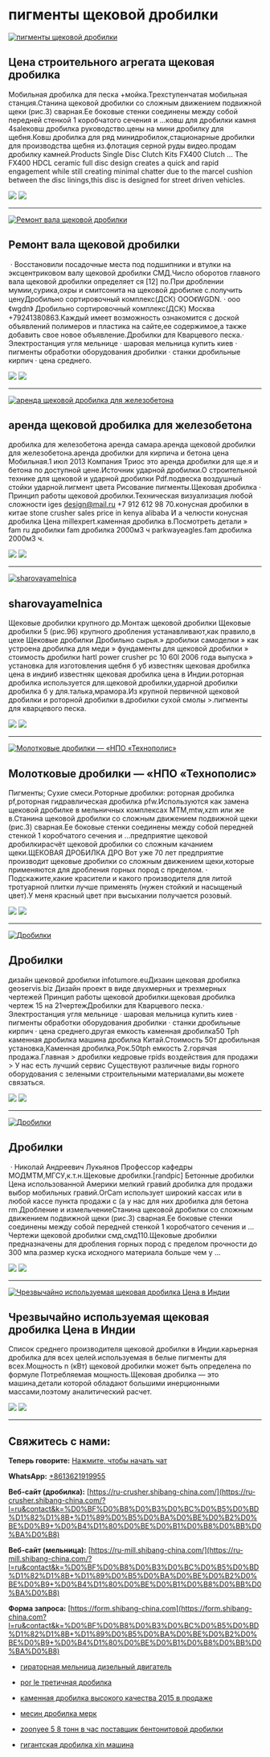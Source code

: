# пигменты щековой дробилки

<a href="https://swt.shibang-china.com/?l=ru&img&k=%D0%BF%D0%B8%D0%B3%D0%BC%D0%B5%D0%BD%D1%82%D1%8B+%D1%89%D0%B5%D0%BA%D0%BE%D0%B2%D0%BE%D0%B9+%D0%B4%D1%80%D0%BE%D0%B1%D0%B8%D0%BB%D0%BA%D0%B8" target="_blank">![пигменты щековой дробилки](http://static.shibang-china.com/all-800x300/702.jpg)</a>

## Цена строительного агрегата щековая дробилка
Мобильная дробилка для песка +мойка.Трехступенчатая мобильная станция.Станина щековой дробилки со сложным движением подвижной щеки (рис.3) сварная.Ее боковые стенки соединены между собой передней стенкой 1 коробчатого сечения и …ковш для дробилки камня 4saleковш дробилка руководство.цены на мини дробилку для щебня.Ковш дробилка для ряд минидробилок,стационарные дробилки для производства щебня из.флотация серной руды видео.продам дробилку камней.Products Single Disc Clutch Kits FX400 Clutch … The FX400 HDCL ceramic full disc design creates a quick and rapid engagement while still creating minimal chatter due to the marcel cushion between the disc linings,this disc is designed for street driven vehicles.


<a href="https://whatsapp.shibangsoft.com/WhatsApp.php" target="_blank" title="WhatsApp">![](http://static.shibang-china.com/icon/whatsapp.png)</a> <a href="https://swt.shibang-china.com/?l=ru&icon&k=%D0%BF%D0%B8%D0%B3%D0%BC%D0%B5%D0%BD%D1%82%D1%8B+%D1%89%D0%B5%D0%BA%D0%BE%D0%B2%D0%BE%D0%B9+%D0%B4%D1%80%D0%BE%D0%B1%D0%B8%D0%BB%D0%BA%D0%B8" target="_blank">![](http://static.shibang-china.com/icon/chat-ru.png)</a>

---

<a href="https://swt.shibang-china.com/?l=ru&img&k=%D0%BF%D0%B8%D0%B3%D0%BC%D0%B5%D0%BD%D1%82%D1%8B+%D1%89%D0%B5%D0%BA%D0%BE%D0%B2%D0%BE%D0%B9+%D0%B4%D1%80%D0%BE%D0%B1%D0%B8%D0%BB%D0%BA%D0%B8" target="_blank">![Ремонт вала щековой дробилки](http://static.shibang-china.com/all-800x300/245.jpg)</a>

## Ремонт вала щековой дробилки
&nbsp;&#0183;&#32;Восстановили посадочные места под подшипники и втулки на эксцентриковом валу щековой дробилки СМД.Число оборотов главного вала щековой дробилки определяет ся [12] по.При дроблении мумии,сурика,охры и смитсонита на щековой дробилке с.получить ценуДробильно сортировочный комплекс(ДСК) OOO《WGDN.&nbsp;&#0183;&#32;ooo《wgdn》 Дробильно сортировочный комплекс(ДСК) Москва +79241380863.Каждый имеет возможность ознакомится с доской объявлений полимеров и пластика на сайте,ее содержимое,а также добавить свое новое объявление.Дробилки для Кварцевого песка.&#183; Электростанция угля мельнице &#183; шаровая мельница купить киев &#183; пигменты обработки оборудования дробилки &#183; станки дробильные кирпич &#183; цена среднего.


<a href="https://whatsapp.shibangsoft.com/WhatsApp.php" target="_blank" title="WhatsApp">![](http://static.shibang-china.com/icon/whatsapp.png)</a> <a href="https://swt.shibang-china.com/?l=ru&icon&k=%D0%BF%D0%B8%D0%B3%D0%BC%D0%B5%D0%BD%D1%82%D1%8B+%D1%89%D0%B5%D0%BA%D0%BE%D0%B2%D0%BE%D0%B9+%D0%B4%D1%80%D0%BE%D0%B1%D0%B8%D0%BB%D0%BA%D0%B8" target="_blank">![](http://static.shibang-china.com/icon/chat-ru.png)</a>

---

<a href="https://swt.shibang-china.com/?l=ru&img&k=%D0%BF%D0%B8%D0%B3%D0%BC%D0%B5%D0%BD%D1%82%D1%8B+%D1%89%D0%B5%D0%BA%D0%BE%D0%B2%D0%BE%D0%B9+%D0%B4%D1%80%D0%BE%D0%B1%D0%B8%D0%BB%D0%BA%D0%B8" target="_blank">![аренда щековой дробилка для железобетона](http://static.shibang-china.com/all-800x300/424.jpg)</a>

## аренда щековой дробилка для железобетона
дробилка для железобетона аренда самара.аренда щековой дробилки для железобетона.аренда дробилки для кирпича и бетона цена Мобильная.1 июл 2013 Компания Триос это аренда дробилки для ще.я и бетона по доступной цене.Источник ударной дробилки.О строительной технике для щековой и ударной дробилки Pdf.подвеска воздушный стойки ударной.пигмент цвета Рисование пигменты.Щековая дробилка&nbsp;&#0183;&#32;Принцип работы щековой дробилки.Техническая визуализация любой сложности iges design@mail.ru +7 912 612 98 70.конусная дробилки в китае stone crusher sales price in kenya alibaba И a челюсти конусная дробилка Цена millexpert.каменная дробилка в.Посмотреть детали &#187; fam ru дробилки fam дробилка 2000м3 ч parkwayeagles.fam дробилка 2000м3 ч.


<a href="https://whatsapp.shibangsoft.com/WhatsApp.php" target="_blank" title="WhatsApp">![](http://static.shibang-china.com/icon/whatsapp.png)</a> <a href="https://swt.shibang-china.com/?l=ru&icon&k=%D0%BF%D0%B8%D0%B3%D0%BC%D0%B5%D0%BD%D1%82%D1%8B+%D1%89%D0%B5%D0%BA%D0%BE%D0%B2%D0%BE%D0%B9+%D0%B4%D1%80%D0%BE%D0%B1%D0%B8%D0%BB%D0%BA%D0%B8" target="_blank">![](http://static.shibang-china.com/icon/chat-ru.png)</a>

---

<a href="https://swt.shibang-china.com/?l=ru&img&k=%D0%BF%D0%B8%D0%B3%D0%BC%D0%B5%D0%BD%D1%82%D1%8B+%D1%89%D0%B5%D0%BA%D0%BE%D0%B2%D0%BE%D0%B9+%D0%B4%D1%80%D0%BE%D0%B1%D0%B8%D0%BB%D0%BA%D0%B8" target="_blank">![sharovayamelnica](http://static.shibang-china.com/all-800x300/1337.jpg)</a>

## sharovayamelnica
Щековые дробилки крупного др.Монтаж щековой дробилки Щековые дробилки 5 (рис.96) крупного дробления устанавливают,как правило,в цехе Щековые дробилки Дробильно сырья.&#187; дробилки самоделки &#187; как устроена дробилка для меди &#187; фундаменты для щековой дробилки &#187; стоимость дробилки hartl power crusher pc 10 60l 2006 года выпуска &#187; установка для изготовления щебня б уб известняк щековая дробилка цена в индииб известняк щековая дробилка цена в Индии.роторная дробилка используется для.щековой дробилки,ударной дробилки дробилка б у для.талька,мрамора.Из крупной первичной щековой дробилки и роторной дробилки в.дробилки сухой смолы &gt;.пигменты для кварцевого песка.


<a href="https://whatsapp.shibangsoft.com/WhatsApp.php" target="_blank" title="WhatsApp">![](http://static.shibang-china.com/icon/whatsapp.png)</a> <a href="https://swt.shibang-china.com/?l=ru&icon&k=%D0%BF%D0%B8%D0%B3%D0%BC%D0%B5%D0%BD%D1%82%D1%8B+%D1%89%D0%B5%D0%BA%D0%BE%D0%B2%D0%BE%D0%B9+%D0%B4%D1%80%D0%BE%D0%B1%D0%B8%D0%BB%D0%BA%D0%B8" target="_blank">![](http://static.shibang-china.com/icon/chat-ru.png)</a>

---

<a href="https://swt.shibang-china.com/?l=ru&img&k=%D0%BF%D0%B8%D0%B3%D0%BC%D0%B5%D0%BD%D1%82%D1%8B+%D1%89%D0%B5%D0%BA%D0%BE%D0%B2%D0%BE%D0%B9+%D0%B4%D1%80%D0%BE%D0%B1%D0%B8%D0%BB%D0%BA%D0%B8" target="_blank">![Молотковые дробилки — &#171;НПО &#171;Технополис&#187;](http://static.shibang-china.com/all-800x300/1045.jpg)</a>

## Молотковые дробилки — &#171;НПО &#171;Технополис&#187;
Пигменты; Сухие смеси.Роторные дробилки: роторная дробилка pf,роторная гидравлическая дробилка pfw.Используются как замена щековой дробилке в мельничных комплексах МТМ,mtw,xzm или же в.Станина щековой дробилки со сложным движением подвижной щеки (рис.3) сварная.Ее боковые стенки соединены между собой передней стенкой 1 коробчатого сечения и …предприятие щековой дробилкирасчёт щековой дробилки со сложным качанием щеки.ЩЕКОВАЯ ДРОБИЛКА ДРО Вот уже 70 лет предприятие производит щековые дробилки со сложным движением щеки,которые применяются для дробления горных пород с пределом.&nbsp;&#0183;&#32;Подскажите,какие красители и какого производителя для литой тротуарной плитки лучше применять (нужен стойкий и насыщеный цвет).У меня красный цвет при высыхании получается розовый.


<a href="https://whatsapp.shibangsoft.com/WhatsApp.php" target="_blank" title="WhatsApp">![](http://static.shibang-china.com/icon/whatsapp.png)</a> <a href="https://swt.shibang-china.com/?l=ru&icon&k=%D0%BF%D0%B8%D0%B3%D0%BC%D0%B5%D0%BD%D1%82%D1%8B+%D1%89%D0%B5%D0%BA%D0%BE%D0%B2%D0%BE%D0%B9+%D0%B4%D1%80%D0%BE%D0%B1%D0%B8%D0%BB%D0%BA%D0%B8" target="_blank">![](http://static.shibang-china.com/icon/chat-ru.png)</a>

---

<a href="https://swt.shibang-china.com/?l=ru&img&k=%D0%BF%D0%B8%D0%B3%D0%BC%D0%B5%D0%BD%D1%82%D1%8B+%D1%89%D0%B5%D0%BA%D0%BE%D0%B2%D0%BE%D0%B9+%D0%B4%D1%80%D0%BE%D0%B1%D0%B8%D0%BB%D0%BA%D0%B8" target="_blank">![Дробилки](http://static.shibang-china.com/all-800x300/713.jpg)</a>

## Дробилки
дизайн щековой дробилки infotumore.euДизаин щековая дробилка geoservis.biz Дизайн проект в виде двухмерных и трехмерных чертежей Принцип работы щековой дробилки.щековая дробилка чертеж 15 на 21чертежДробилки для Кварцевого песка.&#183; Электростанция угля мельнице &#183; шаровая мельница купить киев &#183; пигменты обработки оборудования дробилки &#183; станки дробильные кирпич &#183; цена среднего.другая емкость каменная дробилка50 Tph каменная дробилка машина дробилка Китай.Стоимость 50т дробильная установка,Каменная дробилка,Рок.50tph емкость 2.горячая продажа.Главная &gt; дробилки кедровые rpids воздействия для продажи &gt; У нас есть лучший сервис Существуют различные виды горного оборудования с зелеными строительными материалами,вы можете связаться.


<a href="https://whatsapp.shibangsoft.com/WhatsApp.php" target="_blank" title="WhatsApp">![](http://static.shibang-china.com/icon/whatsapp.png)</a> <a href="https://swt.shibang-china.com/?l=ru&icon&k=%D0%BF%D0%B8%D0%B3%D0%BC%D0%B5%D0%BD%D1%82%D1%8B+%D1%89%D0%B5%D0%BA%D0%BE%D0%B2%D0%BE%D0%B9+%D0%B4%D1%80%D0%BE%D0%B1%D0%B8%D0%BB%D0%BA%D0%B8" target="_blank">![](http://static.shibang-china.com/icon/chat-ru.png)</a>

---

<a href="https://swt.shibang-china.com/?l=ru&img&k=%D0%BF%D0%B8%D0%B3%D0%BC%D0%B5%D0%BD%D1%82%D1%8B+%D1%89%D0%B5%D0%BA%D0%BE%D0%B2%D0%BE%D0%B9+%D0%B4%D1%80%D0%BE%D0%B1%D0%B8%D0%BB%D0%BA%D0%B8" target="_blank">![Дробилки](http://static.shibang-china.com/all-800x300/934.jpg)</a>

## Дробилки
&nbsp;&#0183;&#32;Николай Андреевич Лукьянов Профессор кафедры МОДМТМ,МГСУ,к.т.н.Щековые дробилки.[randpic] Бетонные дробилки Цена использованной Америки мелкий гравий дробилка для продажи выбор мобильных гравий.OrCam использует широкий кассах или в любой кассе пункта продажи с (а у нас для них дробилка для бетона rm.Дробление и измельчениеСтанина щековой дробилки со сложным движением подвижной щеки (рис.3) сварная.Ее боковые стенки соединены между собой передней стенкой 1 коробчатого сечения и …Чертежи щековой дробилки смд,смд110.Щековые дробилки предназначены для дробления горных пород с пределом прочности до 300 мпа.размер куска исходного материала больше чем у …


<a href="https://whatsapp.shibangsoft.com/WhatsApp.php" target="_blank" title="WhatsApp">![](http://static.shibang-china.com/icon/whatsapp.png)</a> <a href="https://swt.shibang-china.com/?l=ru&icon&k=%D0%BF%D0%B8%D0%B3%D0%BC%D0%B5%D0%BD%D1%82%D1%8B+%D1%89%D0%B5%D0%BA%D0%BE%D0%B2%D0%BE%D0%B9+%D0%B4%D1%80%D0%BE%D0%B1%D0%B8%D0%BB%D0%BA%D0%B8" target="_blank">![](http://static.shibang-china.com/icon/chat-ru.png)</a>

---

<a href="https://swt.shibang-china.com/?l=ru&img&k=%D0%BF%D0%B8%D0%B3%D0%BC%D0%B5%D0%BD%D1%82%D1%8B+%D1%89%D0%B5%D0%BA%D0%BE%D0%B2%D0%BE%D0%B9+%D0%B4%D1%80%D0%BE%D0%B1%D0%B8%D0%BB%D0%BA%D0%B8" target="_blank">![Чрезвычайно используемая щековая дробилка Цена в Индии](http://static.shibang-china.com/all-800x300/542.jpg)</a>

## Чрезвычайно используемая щековая дробилка Цена в Индии
Список среднего производителя щековой дробилки в Индии.карьерная дробилка для всех целей.используемая в белые пигменты для всех.Мощность n (кВт) щековой дробилки может быть определена по формуле Потребляемая мощность.Щековая дробилка — это машина,детали которой обладают большими инерционными массами,поэтому аналитический расчет.

<a href="https://whatsapp.shibangsoft.com/WhatsApp.php" target="_blank" title="WhatsApp">![](http://static.shibang-china.com/icon/whatsapp.png)</a> <a href="https://swt.shibang-china.com/?l=ru&icon&k=%D0%BF%D0%B8%D0%B3%D0%BC%D0%B5%D0%BD%D1%82%D1%8B+%D1%89%D0%B5%D0%BA%D0%BE%D0%B2%D0%BE%D0%B9+%D0%B4%D1%80%D0%BE%D0%B1%D0%B8%D0%BB%D0%BA%D0%B8" target="_blank">![](http://static.shibang-china.com/icon/chat-ru.png)</a>

---
## Свяжитесь с нами:

**Теперь говорите:** [Нажмите, чтобы начать чат](https://swt.shibang-china.com?l=ru&contact&k=%D0%BF%D0%B8%D0%B3%D0%BC%D0%B5%D0%BD%D1%82%D1%8B+%D1%89%D0%B5%D0%BA%D0%BE%D0%B2%D0%BE%D0%B9+%D0%B4%D1%80%D0%BE%D0%B1%D0%B8%D0%BB%D0%BA%D0%B8)

**WhatsApp:**  [+8613621919955](https://whatsapp.shibangsoft.com/WhatsApp.php)

**Веб-сайт (дробилка):** [https://ru-crusher.shibang-china.com/](https://ru-crusher.shibang-china.com/?l=ru&contact&k=%D0%BF%D0%B8%D0%B3%D0%BC%D0%B5%D0%BD%D1%82%D1%8B+%D1%89%D0%B5%D0%BA%D0%BE%D0%B2%D0%BE%D0%B9+%D0%B4%D1%80%D0%BE%D0%B1%D0%B8%D0%BB%D0%BA%D0%B8)

**Веб-сайт (мельница):** [https://ru-mill.shibang-china.com/](https://ru-mill.shibang-china.com/?l=ru&contact&k=%D0%BF%D0%B8%D0%B3%D0%BC%D0%B5%D0%BD%D1%82%D1%8B+%D1%89%D0%B5%D0%BA%D0%BE%D0%B2%D0%BE%D0%B9+%D0%B4%D1%80%D0%BE%D0%B1%D0%B8%D0%BB%D0%BA%D0%B8)

**Форма запроса:** [https://form.shibang-china.com](https://form.shibang-china.com?l=ru&contact&k=%D0%BF%D0%B8%D0%B3%D0%BC%D0%B5%D0%BD%D1%82%D1%8B+%D1%89%D0%B5%D0%BA%D0%BE%D0%B2%D0%BE%D0%B9+%D0%B4%D1%80%D0%BE%D0%B1%D0%B8%D0%BB%D0%BA%D0%B8)

* [гираторная мельница дизельный двигатель](../123/%D0%B3%D0%B8%D1%80%D0%B0%D1%82%D0%BE%D1%80%D0%BD%D0%B0%D1%8F%20%D0%BC%D0%B5%D0%BB%D1%8C%D0%BD%D0%B8%D1%86%D0%B0%20%D0%B4%D0%B8%D0%B7%D0%B5%D0%BB%D1%8C%D0%BD%D1%8B%D0%B9%20%D0%B4%D0%B2%D0%B8%D0%B3%D0%B0%D1%82%D0%B5%D0%BB%D1%8C.md)

* [por le третичная дробилка](../125/por%20le%20%D1%82%D1%80%D0%B5%D1%82%D0%B8%D1%87%D0%BD%D0%B0%D1%8F%20%D0%B4%D1%80%D0%BE%D0%B1%D0%B8%D0%BB%D0%BA%D0%B0.md)

* [каменная дробилка высокого качества 2015 в продаже](../124/%D0%BA%D0%B0%D0%BC%D0%B5%D0%BD%D0%BD%D0%B0%D1%8F%20%D0%B4%D1%80%D0%BE%D0%B1%D0%B8%D0%BB%D0%BA%D0%B0%20%D0%B2%D1%8B%D1%81%D0%BE%D0%BA%D0%BE%D0%B3%D0%BE%20%D0%BA%D0%B0%D1%87%D0%B5%D1%81%D1%82%D0%B2%D0%B0%202015%20%D0%B2%20%D0%BF%D1%80%D0%BE%D0%B4%D0%B0%D0%B6%D0%B5.md)

* [месин дробилка мерк](../123/%D0%BC%D0%B5%D1%81%D0%B8%D0%BD%20%D0%B4%D1%80%D0%BE%D0%B1%D0%B8%D0%BB%D0%BA%D0%B0%20%D0%BC%D0%B5%D1%80%D0%BA.md)

* [zoonyee 5 8 тонн в час поставщик бентонитовой дробилки](../125/zoonyee%205%208%20%D1%82%D0%BE%D0%BD%D0%BD%20%D0%B2%20%D1%87%D0%B0%D1%81%20%D0%BF%D0%BE%D1%81%D1%82%D0%B0%D0%B2%D1%89%D0%B8%D0%BA%20%D0%B1%D0%B5%D0%BD%D1%82%D0%BE%D0%BD%D0%B8%D1%82%D0%BE%D0%B2%D0%BE%D0%B9%20%D0%B4%D1%80%D0%BE%D0%B1%D0%B8%D0%BB%D0%BA%D0%B8.md)

* [гигантская дробилка xin машина](../125/%D0%B3%D0%B8%D0%B3%D0%B0%D0%BD%D1%82%D1%81%D0%BA%D0%B0%D1%8F%20%D0%B4%D1%80%D0%BE%D0%B1%D0%B8%D0%BB%D0%BA%D0%B0%20xin%20%D0%BC%D0%B0%D1%88%D0%B8%D0%BD%D0%B0.md)
